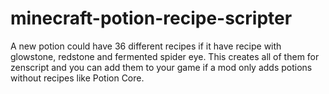 # minecraft-potion-recipe-scripter
A new potion could have 36 different recipes if it have recipe with glowstone, redstone and fermented spider eye. This creates all of them for zenscript and you can add them to your game if a mod only adds potions without recipes like Potion Core. 
